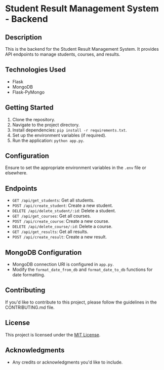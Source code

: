 # Student Result Management System - Backend

## Description
This is the backend for the Student Result Management System. It provides API endpoints to manage students, courses, and results.

## Technologies Used
- Flask
- MongoDB
- Flask-PyMongo

## Getting Started
1. Clone the repository.
2. Navigate to the project directory.
3. Install dependencies: `pip install -r requirements.txt`.
4. Set up the environment variables (if required).
5. Run the application: `python app.py`.

## Configuration
Ensure to set the appropriate environment variables in the `.env` file or elsewhere.

## Endpoints
- `GET /api/get_students`: Get all students.
- `POST /api/create_student`: Create a new student.
- `DELETE /api/delete_student/:id`: Delete a student.
- `GET /api/get_courses`: Get all courses.
- `POST /api/create_course`: Create a new course.
- `DELETE /api/delete_course/:id`: Delete a course.
- `GET /api/get_results`: Get all results.
- `POST /api/create_result`: Create a new result.

## MongoDB Configuration
- MongoDB connection URI is configured in `app.py`.
- Modify the `format_date_from_db` and `format_date_to_db` functions for date formatting.

## Contributing
If you'd like to contribute to this project, please follow the guidelines in the CONTRIBUTING.md file.

## License
This project is licensed under the [MIT License](LICENSE).

## Acknowledgments
- Any credits or acknowledgments you'd like to include.
